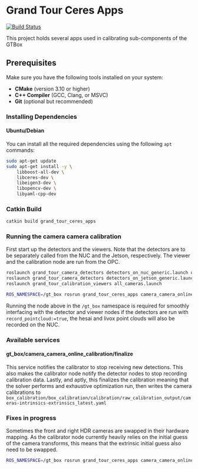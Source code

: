 # Grand Tour Ceres Apps

[![Build Status](https://github.com/fulkast/grand_tour_ceres_apps/actions/workflows/ci.yaml/badge.svg)](https://github.com/fulkast/grand_tour_ceres_apps/actions)

This project holds several apps used in calibrating sub-components of the GTBox

## Prerequisites

Make sure you have the following tools installed on your system:

- **CMake** (version 3.10 or higher)
- **C++ Compiler** (GCC, Clang, or MSVC)
- **Git** (optional but recommended)

### Installing Dependencies

#### Ubuntu/Debian

You can install all the required dependencies using the following `apt` commands:

```bash
sudo apt-get update
sudo apt-get install -y \
    libboost-all-dev \
    libceres-dev \
    libeigen3-dev \
    libopencv-dev \
    libyaml-cpp-dev
```

### Catkin Build
```bash
catkin build grand_tour_ceres_apps
```

### Running the camera camera calibration
First start up the detectors and the viewers. Note that the detectors are to be separately called from
the NUC and the Jetson, respectively. The viewer and the calibration node are run from the OPC.
```bash
roslaunch grand_tour_camera_detectors detectors_on_nuc_generic.launch use_april_grid:=true [record_pointcloud:=true (default: false)]
roslaunch grand_tour_camera_detectors detectors_on_jetson_generic.launch use_april_grid:=true
roslaunch grand_tour_calibration_viewers all_cameras.launch

ROS_NAMESPACE=/gt_box rosrun grand_tour_ceres_apps camera_camera_online_calibration 
```
Running the node above in the `/gt_box` namespace is required for smoothly interfacing with the detector and viewer nodes
if  the detectors are run with `record_pointcloud:=true`, the hesai and livox point clouds will also be recorded on the
NUC.

### Available services
#### gt_box/camera_camera_online_calibration/finalize
This service notifies the calibrator to stop receiving new detections. This also makes the calibrator node notify the
detector nodes to stop recording calibration data. 
Lastly, and aptly, this finalizes the calibration meaning that the solver performs and exhaustive optimization run,
then writes the camera calibrations to 
`box_calibration/box_calibration/calibration/raw_calibration_output/cameras-intrinsics-extrinsics_latest.yaml`

### Fixes in progress
Sometimes the front and right HDR cameras are swapped in their hardware mapping. As the calibrator node currently heavily
relies on the initial guess of the camera transforms, this means that the extrinsic initial guess also need to be
swapped.
```bash
ROS_NAMESPACE=/gt_box rosrun grand_tour_ceres_apps camera_camera_online_calibration -i /home/fu/catkin_ws/src/grand_tour_box/box_calibration/grand_tour_ceres_apps/config/initial_guess_hdr_front_right_swapped.yaml
```